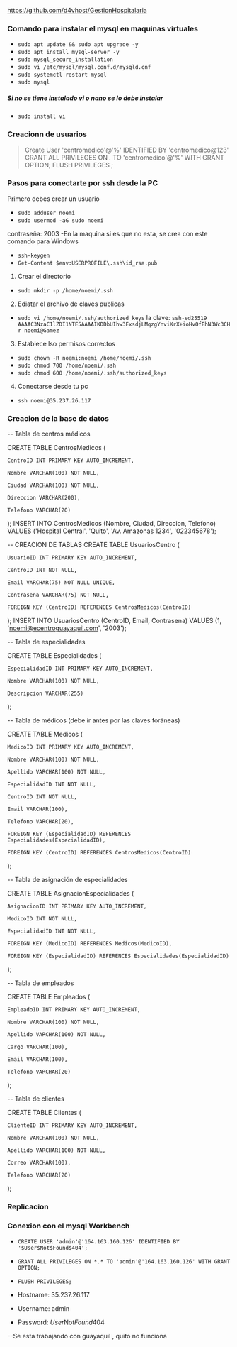 
https://github.com/d4vhost/GestionHospitalaria

### Comando para instalar el mysql en maquinas virtuales 
- `sudo apt update && sudo apt upgrade -y`
- `sudo apt install mysql-server -y`
- `sudo mysql_secure_installation`
- `sudo vi /etc/mysql/mysql.conf.d/mysqld.cnf`
- `sudo systemctl restart mysql`
- `sudo mysql`
##### Si no se tiene instalado vi o nano se lo debe instalar 
- `sudo install vi`
### Creacionn de usuarios 
> Create User 'centromedico'@'%' IDENTIFIED BY 'centromedico@123'
> GRANT ALL PRIVILEGES ON *.* TO 'centromedico'@'%' WITH GRANT OPTION;
> FLUSH PRIVILEGES	;

### Pasos para conectarte por ssh desde la PC
Primero debes crear un usuario 
- `sudo adduser noemi`
- `sudo usermod -aG sudo noemi`

contraseña: 2003
-En la maquina si es que no esta, se crea con este comando para Windows
- `ssh-keygen`
- `Get-Content $env:USERPROFILE\.ssh\id_rsa.pub`
1. Crear el directorio
- `sudo mkdir -p /home/noemi/.ssh`
2. Ediatar el archivo de claves publicas
- `sudo vi /home/noemi/.ssh/authorized_keys`
 la clave: 
`ssh-ed25519 AAAAC3NzaC1lZDI1NTE5AAAAIKDDbUIhw3ExsdjLMqzgYnviKrX+ioHvOfEhN3Wc3CHr noemi@Gamez`
3. Establece lso permisos correctos
- `sudo chown -R noemi:noemi /home/noemi/.ssh`
- `sudo chmod 700 /home/noemi/.ssh`
- `sudo chmod 600 /home/noemi/.ssh/authorized_keys`

4. Conectarse desde tu pc
- `ssh noemi@35.237.26.117`


### Creacion de la base de datos 

-- Tabla de centros médicos 

CREATE TABLE CentrosMedicos ( 

    CentroID INT PRIMARY KEY AUTO_INCREMENT, 

    Nombre VARCHAR(100) NOT NULL, 

    Ciudad VARCHAR(100) NOT NULL, 

    Direccion VARCHAR(200), 

    Telefono VARCHAR(20) 

); 
INSERT INTO CentrosMedicos (Nombre, Ciudad, Direccion, Telefono)
VALUES ('Hospital Central', 'Quito', 'Av. Amazonas 1234', '022345678');


-- CREACION DE TABLAS 
CREATE TABLE UsuariosCentro ( 

    UsuarioID INT PRIMARY KEY AUTO_INCREMENT, 

    CentroID INT NOT NULL, 

    Email VARCHAR(75) NOT NULL UNIQUE, 

    Contrasena VARCHAR(75) NOT NULL, 

    FOREIGN KEY (CentroID) REFERENCES CentrosMedicos(CentroID) 

); 
INSERT INTO UsuariosCentro (CentroID, Email, Contrasena)
VALUES (1, 'noemi@ecentroguayaquil.com', '2003');



-- Tabla de especialidades 

CREATE TABLE Especialidades ( 

    EspecialidadID INT PRIMARY KEY AUTO_INCREMENT, 

    Nombre VARCHAR(100) NOT NULL, 

    Descripcion VARCHAR(255) 

); 

-- Tabla de médicos (debe ir antes por las claves foráneas) 

CREATE TABLE Medicos ( 

    MedicoID INT PRIMARY KEY AUTO_INCREMENT, 

    Nombre VARCHAR(100) NOT NULL, 

    Apellido VARCHAR(100) NOT NULL, 

    EspecialidadID INT NOT NULL, 

    CentroID INT NOT NULL, 

    Email VARCHAR(100), 

    Telefono VARCHAR(20), 

    FOREIGN KEY (EspecialidadID) REFERENCES Especialidades(EspecialidadID), 

    FOREIGN KEY (CentroID) REFERENCES CentrosMedicos(CentroID) 

); 

-- Tabla de asignación de especialidades 

CREATE TABLE AsignacionEspecialidades ( 

    AsignacionID INT PRIMARY KEY AUTO_INCREMENT, 

    MedicoID INT NOT NULL, 

    EspecialidadID INT NOT NULL, 

    FOREIGN KEY (MedicoID) REFERENCES Medicos(MedicoID), 

    FOREIGN KEY (EspecialidadID) REFERENCES Especialidades(EspecialidadID) 

); 

-- Tabla de empleados 

CREATE TABLE Empleados ( 

    EmpleadoID INT PRIMARY KEY AUTO_INCREMENT, 

    Nombre VARCHAR(100) NOT NULL, 

    Apellido VARCHAR(100) NOT NULL, 

    Cargo VARCHAR(100), 

    Email VARCHAR(100), 

    Telefono VARCHAR(20) 

); 

-- Tabla de clientes 

CREATE TABLE Clientes ( 

    ClienteID INT PRIMARY KEY AUTO_INCREMENT, 

    Nombre VARCHAR(100) NOT NULL, 

    Apellido VARCHAR(100) NOT NULL, 

    Correo VARCHAR(100), 

    Telefono VARCHAR(20) 

); 
  
  
### Replicacion 

### Conexion con el mysql Workbench
- `CREATE USER 'admin'@'164.163.160.126' IDENTIFIED BY '$User$Not$Found$404';`
- `GRANT ALL PRIVILEGES ON *.* TO 'admin'@'164.163.160.126' WITH GRANT OPTION;`
- `FLUSH PRIVILEGES;`

- Hostname: 35.237.26.117
- Username: admin 
- Password: $User$Not$Found$404

--Se esta trabajando con guayaquil , quito no funciona
